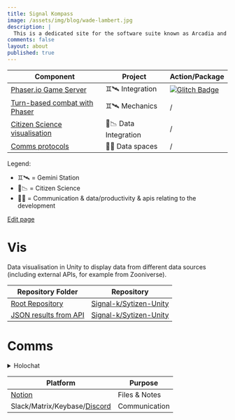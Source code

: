 ```yaml
---
title: Signal Kompass
image: /assets/img/blog/wade-lambert.jpg
description: |
  This is a dedicated site for the software suite known as Arcadia and more.
comments: false
layout: about
published: true
---
```


<script src="https://api.memberstack.io/static/memberstack.js?custom" data-memberstack-id="364dc741601f8ed38c797805d5e24ef4"> </script> 

| Component | Project | Action/Package |
|---|---|---|
| [Phaser.io Game Server](https://github.com/M-68/dgame) | ♊️🛰 Integration | [![Glitch Badge](https://badge.glitch.me/larbuckle)](https://github.com/Signal-K/flask1/commit/8ab5cb34c3ad278ff6bbdeaf1309c95c9cd4e906) |
| [Turn-based combat with Phaser](https://github.com/M-68/dgame/tree/main/phaser)| ♊️🛰 Mechanics | / |
| [Citizen Science](https://github.com/Signal-K/sytizen-unity) [visualisation](#vis) | 🔭📉 Data Integration | / |
| [Comms protocols](#comms) | 💬📝 Data spaces | / |


Legend:
* ♊️🛰 = Gemini Station 
* 🔭📉 = Citizen Science 
* 💬📝 = Communication & data/productivity & apis relating to the development

[Edit page](https://github.com/acord-robotics/stellarios/blob/gh-pages/compass.md)

# Vis
Data visualisation in Unity to display data from different data sources (including external APIs, for example from Zooniverse).

| Repository Folder | Repository |
|---|---|
| [Root Repository](https://github.com/Signal-K/sytizen-unity) | [Signal-k/Sytizen-Unity](https://github.com/Signal-K/sytizen-unity) |
| [JSON results from API](https://github.com/Signal-K/sytizen-unity/tree/main/firework-vis) | [Signal-k/Sytizen-Unity](https://github.com/Signal-K/sytizen-unity) |


# Comms
<details><summary>Holochat</summary>
<widgetbot
  server="886939728694362183"
  channel="886939728694362183"
  width="800"
  height="600"
></widgetbot>
<script src="https://cdn.jsdelivr.net/npm/@widgetbot/html-embed"></script>
</details>

| Platform | Purpose |
|---|---|
| [Notion](https://signal-k.vercel.app) | Files & Notes |
| Slack/Matrix/Keybase/[Discord](https://discord.gg/j8V7wsCe5P) | Communication |

<!--
| Project | Org | Action/Package |
|---|---|---|
| [Flask/Django Dashboard](https://acord.software/account) | [Github/Acord-Robotics](https://github.com/acord-robotics) | CSS: [![CI](https://github.com/acord-robotics/argon-dashboard-flask/workflows/CI/badge.svg)](https://github.com/acord-robotics/datascience) |
| [Elearning Applet]({{ site.baseurl }}/docs/elearning) | [Github/Signal-K](https://github.com/signal-k/elearning) | GH Pages: [![CI](https://img.shields.io/github/checks-status/signal-k/elearning/c0976aaf396161be244ffed50ba5489d1a2d5667?style=flat-square)](https://github.com/Signal-K/elearning/runs/1932367309) |
| [Scent Technologies]({{ site.baseurl }}/docs/scent-technologies) | [Github/Signal-k](https://github.com/signal-k/) | [![!CI](https://github.com/acord-robotics/argon-dashboard-flask/workflows/CI/badge.svg)](https://signal-kinetics.atlassian.net/jira/software/projects/DSP/boards/5/backlog?selectedIssue=DSP-18) |
| [Unity RPG Building]({{ site.baseurl }}/docs/unify) | [Github/Acord-Robotics](https://github.com/acord-robotics/unity-intro) | Unity: [![CI](https://img.shields.io/github/checks-status/signal-k/elearning/c0976aaf396161be244ffed50ba5489d1a2d5667?style=flat-square)](https://github.com/acord-robotics/stellarios/commits/gh-pages/compass.md) |
| [Individual Project Snippets](https://larbuckle.glitch.me) | [Glitch/Signal-K*inetics*](https://glitch.com/@signal-kinetics) | <src="https://glitch.com/embed/#!/embed/larbuckle?path=index.html&previewSize=0" Glitch: [![Glitch Badge](https://badge.glitch.me/larbuckle)](https://glitch.com/@signal-kinetics) |
| [API for Arcadia Messaging](https://www.notion.so/skinetics/Slack-API-5cbe02421423410ca4a1c2f731df56e2) | [Github/Signal-K](http://github.com/signal-k) | [![Glitch Badge](https://badge.glitch.me/larbuckle)](https://github.com/Signal-K/flask1/commit/8ab5cb34c3ad278ff6bbdeaf1309c95c9cd4e906) |
| [SK CMS](https://notions-puce.vercel.app) | [Our Website]({{ site.baseurl }}/website/) | ![CI](https://github.com/acord-robotics/argon-dashboard-flask/workflows/CI/badge.svg) |
| [GeminiStation](#geministation) | [Github/Acord-Robotics](https://github.com/acord-robotics) | [![CI](https://github.com/acord-robotics/argon-dashboard-flask/workflows/CI/badge.svg)](https://www.google.com/url?sa=t&rct=j&q=&esrc=s&source=web&cd=&cad=rja&uact=8&ved=2ahUKEwiMl-rRntLwAhUj4zgGHbRXA9kQFjAAegQIAhAE&url=https%3A%2F%2Fwww.geministation.com%2F&usg=AOvVaw3NvAx51WnhwsrPl0_FWygK) |


| Project READMEs | Repository/Related/Jira | Project |
|---|---|---|
| [Signal-K/API](https://github.com/signal-k/api) | Api/Flask1/DSP, RAPIA (Restful API for Arcadia, coming soon) | RESTful [APIs]({{ site.baseurl }}/docs/api) for Games |

# GeminiStation

| Deployment | Platform | [![](https://img.shields.io/github/labels/acord-robotics/api-heroku/jira?color=green&label=Issues:t&logo=replit&style=social)](https://github.com/acord-robotics/api-heroku/issues/2) |
|---|---|---|
| Flask Material Dashboard | Codeship: [![](https://img.shields.io/codeship/0fd7c046-5825-4d75-ad81-0d14910a9ec2?color=green&logo=codeship&logoColor=green&style=for-the-badge)](https://app.codeship.com/projects/0fd7c046-5825-4d75-ad81-0d14910a9ec2/builds/641ffb10-d53a-46b8-8254-bf4d4daed2e5?component=1a48e666-6a80-440e-b7fa-54a979da5b04_1621416435_combined) [![](https://img.shields.io/bitbucket/pipelines/G1zmotronn/flask-material-dashboard/main?color=blue&label=Bitbucket%20Pipeline&logo=bitbucket&logoColor=blue&style=plastic)](https://bitbucket.org/G1zmotronn/flask-material-dashboard/src/main/) | [![](https://img.shields.io/github/labels/acord-robotics/api-heroku/jira?color=green&label=GSCA-2&logo=replit&style=social)](https://signal-kinetics.atlassian.net/browse/GSCA-2) |
| Documentation/Code | [Github Tree](https://github.com/acord-robotics/api-heroku/tree/main/GeminiStation) | / |
| FMD -> Customised Gunicorn | Codeship: [![](https://img.shields.io/codeship/4d67960f-4849-41b0-9a1f-701e010eacc2?label=Build%20%28Gunicorn%2019.10.0%29&logo=codeship&style=flat-square)](https://app.codeship.com/projects/4d67960f-4849-41b0-9a1f-701e010eacc2) | [![](https://img.shields.io/github/labels/acord-robotics/api-heroku/jira?color=green&label=GSCA-2&logo=replit&style=social)](https://signal-kinetics.atlassian.net/browse/GSCA-2) |
| `signalkinetics` | [![](https://img.shields.io/keybase/xlm/G1zmotronn?logo=keybase&style=social)](https://keybase.io/team/signalkinetics) | / |
| FMD -> `run.py` | [![](https://therealsujitk-vercel-badge.vercel.app/?app=flask-material-dashboard)](https://vercel.com/gizmotronn/flask-material-dashboard) | [![](https://img.shields.io/github/labels/acord-robotics/api-heroku/jira?color=green&label=GSCA-2&logo=replit&style=social)](https://signal-kinetics.atlassian.net/browse/GSCA-2) |
| `Space Traders API` | [![](https://img.shields.io/badge/Repl.it-%230D101E.svg?style=for-the-badge&logo=Repl.it&logoColor=white)](https://replit.com/@IrisDroidology/GeminiStationClient#README.md) [![](https://img.shields.io/codeship/4d67960f-4849-41b0-9a1f-701e010eacc2?label=Build%20%28Gunicorn%2019.10.0%29&logo=replit&style=flat-square)](https://app.codeship.com/projects/4d67960f-4849-41b0-9a1f-701e010eacc2) | [![](https://img.shields.io/github/labels/acord-robotics/api-heroku/jira?color=green&label=GSCA-3&logo=replit&style=social)](https://signal-kinetics.atlassian.net/browse/GSCA-3) |


<details><summary>Deployments</summary>

<iframe style="width: 90%; height: 1000px; overflow: show;" src="https://cli.skinetics.tech/15c17fe702ca4e718435a655bdcc0d7c" width="100%" height="1000" scrolling="yes">Iframes not supported</iframe>

	<details><summary>Table</summary>
	| Deployment | Platform | [![](https://img.shields.io/github/labels/acord-robotics/api-heroku/jira?color=green&label=Issues:t&logo=replit&style=social)](https://github.com/acord-robotics/api-heroku/issues/2) |
|---|---|---|
| Flask Material Dashboard | Codeship: [![](https://img.shields.io/codeship/0fd7c046-5825-4d75-ad81-0d14910a9ec2?color=green&logo=codeship&logoColor=green&style=for-the-badge)](https://app.codeship.com/projects/0fd7c046-5825-4d75-ad81-0d14910a9ec2/builds/641ffb10-d53a-46b8-8254-bf4d4daed2e5?component=1a48e666-6a80-440e-b7fa-54a979da5b04_1621416435_combined) [![](https://img.shields.io/bitbucket/pipelines/G1zmotronn/flask-material-dashboard/main?color=blue&label=Bitbucket%20Pipeline&logo=bitbucket&logoColor=blue&style=plastic)](https://bitbucket.org/G1zmotronn/flask-material-dashboard/src/main/) | [![](https://img.shields.io/github/labels/acord-robotics/api-heroku/jira?color=green&label=GSCA-2&logo=replit&style=social)](https://signal-kinetics.atlassian.net/browse/GSCA-2) |
| Documentation/Code | [Github Tree](https://github.com/acord-robotics/api-heroku/tree/main/GeminiStation) | / |
| FMD -> Customised Gunicorn | Codeship: [![](https://img.shields.io/codeship/4d67960f-4849-41b0-9a1f-701e010eacc2?label=Build%20%28Gunicorn%2019.10.0%29&logo=codeship&style=flat-square)](https://app.codeship.com/projects/4d67960f-4849-41b0-9a1f-701e010eacc2) | [![](https://img.shields.io/github/labels/acord-robotics/api-heroku/jira?color=green&label=GSCA-2&logo=replit&style=social)](https://signal-kinetics.atlassian.net/browse/GSCA-2) |
| `signalkinetics` | [![](https://img.shields.io/keybase/xlm/G1zmotronn?logo=keybase&style=social)](https://keybase.io/team/signalkinetics) | / |
| FMD -> `run.py` | [![](https://therealsujitk-vercel-badge.vercel.app/?app=flask-material-dashboard)](https://vercel.com/gizmotronn/flask-material-dashboard) | [![](https://img.shields.io/github/labels/acord-robotics/api-heroku/jira?color=green&label=GSCA-2&logo=replit&style=social)](https://signal-kinetics.atlassian.net/browse/GSCA-2) |
</summary>

</details>







# Other stuff


* [External Sites](#external) --- Everything not on Github or the ACORD Portal, including maintenance & admin
* [Works]({{ site.baseurl }}/docs) --- View our media (books, novels, etc) & works here
	* [Star Sailors]({{ site.baseurl }}/starsailors)

need to update runs so it links to the most recent action run, also readmes need to be in the docs! Links to repos in the docs pages 


* [Works]({{ site.baseurl }}/docs) --- View our media (books, novels, etc) & works here
	* [Star Sailors]({{ site.baseurl }}/starsailors)






View the rest of the compass here: ['Compass'](https://github.com/acord-robotics/stellarios/commits/gh-pages/compass.md)

<iframe src="http://i.simmer.io/@Gizmotronn/stellarios-star-sailors" style="width:960px;height:600px"></iframe>
# Roleplay
![[](https://img.shields.io/badge/The%20Midgard-Files-brightgreen?style=for-the-badge&logo=visual-studio-code)](https://www.notion.so/skinetics/Role-Play-f01190d8fbfd47a4ba1215dc745a9612) --- Head to the Midgardia city archives

[Captain's Logs]({{ site.baseurl }}/captainslogs) --- Little snippets of the "capt'n" on his journey across the stars, inspired by No Man's Sky, Pixel Starships & Savy Soda

<iframe height="265" style="width: 100%;" scrolling="no" title="Solar System Explorer in CSS only" src="https://codepen.io/jcoulterdesign/embed/ZxXbeP?height=265&theme-id=dark&default-tab=result" frameborder="no" allowtransparency="true" allowfullscreen="true">
  See the Pen <a href='https://codepen.io/jcoulterdesign/pen/ZxXbeP'>Solar System Explorer in CSS only</a> by Jamie Coulter
  (<a href='https://codepen.io/jcoulterdesign'>@jcoulterdesign</a>) on <a href='https://codepen.io'>CodePen</a>.
</iframe>

## Citizen Science | Arcadia
Information & resources for the citizen science aspect of Arcadia (our game service)

* [NASA API HTTP Request](https://www.notion.so/skinetics/NASA-API-HTTP-Request-51d843d2d8954138a167da60fc215eed)
* [Roleplay](#roleplay)


{% include utterances.html %}

{% include jointcomments.html %}

# External
[Homepage](https://acord.software)
[Dev Talk](https://devlog.acord.software)
[KinetiKast - coming soon](https://kinetikast.co)

.
-->
